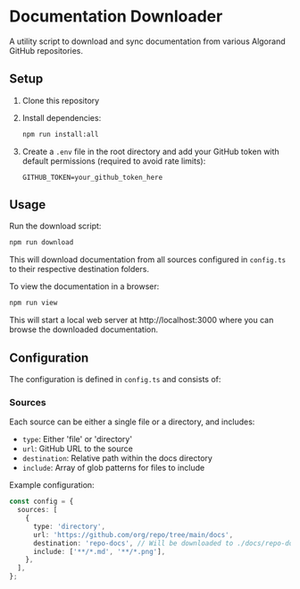 # Documentation Downloader

A utility script to download and sync documentation from various Algorand GitHub repositories.

## Setup

1. Clone this repository
2. Install dependencies:

   ```bash
   npm run install:all
   ```

3. Create a `.env` file in the root directory and add your GitHub token with default permissions (required to avoid rate limits):

   ```plaintext
   GITHUB_TOKEN=your_github_token_here
   ```

## Usage

Run the download script:

```bash
npm run download
```

This will download documentation from all sources configured in `config.ts` to their respective destination folders.

To view the documentation in a browser:

```bash
npm run view
```

This will start a local web server at http://localhost:3000 where you can browse the downloaded documentation.

## Configuration

The configuration is defined in `config.ts` and consists of:

### Sources

Each source can be either a single file or a directory, and includes:

- `type`: Either 'file' or 'directory'
- `url`: GitHub URL to the source
- `destination`: Relative path within the docs directory
- `include`: Array of glob patterns for files to include

Example configuration:

```typescript
const config = {
  sources: [
    {
      type: 'directory',
      url: 'https://github.com/org/repo/tree/main/docs',
      destination: 'repo-docs', // Will be downloaded to ./docs/repo-docs
      include: ['**/*.md', '**/*.png'],
    },
  ],
};
```
